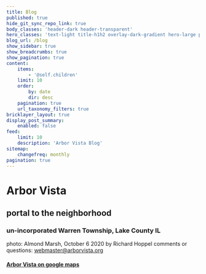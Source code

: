 ```yaml
---
title: Blog
published: true
hide_git_sync_repo_link: true
body_classes: 'header-dark header-transparent'
hero_classes: 'text-light title-h1h2 overlay-dark-gradient hero-large parallax'
blog_url: /blog
show_sidebar: true
show_breadcrumbs: true
show_pagination: true
content:
    items:
        - '@self.children'
    limit: 10
    order:
        by: date
        dir: desc
    pagination: true
    url_taxonomy_filters: true
bricklayer_layout: true
display_post_summary:
    enabled: false
feed:
    limit: 10
    description: 'Arbor Vista Blog'
sitemap:
    changefreq: monthly
pagination: true
---
```


# Arbor Vista
## portal to the neighborhood
### un-incorporated Warren Township, Lake County IL
photo: Almond Marsh, October 6 2020 by Richard Hoppel
comments or questions: <webmaster@arborvista.org>

#### [Arbor Vista on google maps](https://www.google.com/maps/@42.3315518,-87.9990561,836m/data=!3m1!1e3)
